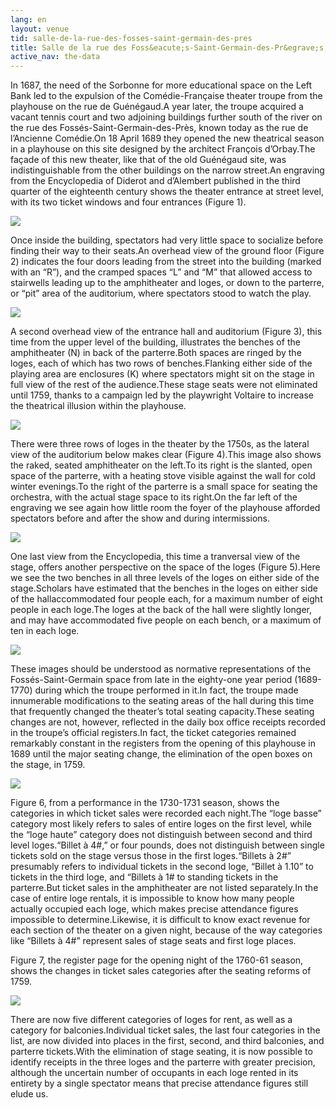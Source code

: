 ```yaml
---
lang: en
layout: venue
tid: salle-de-la-rue-des-fosses-saint-germain-des-pres
title: Salle de la rue des Foss&eacute;s-Saint-Germain-des-Pr&egrave;s, 1689-1770
active_nav: the-data
---
```

In 1687, the need of the Sorbonne for more educational space on the Left Bank led to the expulsion of the Com&eacute;die-Française theater troupe from the playhouse on the rue de Gu&eacute;n&eacute;gaud.A year later, the troupe acquired a vacant tennis court and two adjoining buildings further south of the river on the rue des Foss&eacute;s-Saint-Germain-des-Pr&egrave;s, known today as the rue de l&rsquo;Ancienne Com&eacute;die.On 18 April 1689 they opened the new theatrical season in a playhouse on this site designed by the architect François d&rsquo;Orbay.The façade of this new theater, like that of the old Gu&eacute;n&eacute;gaud site, was indistinguishable from the other buildings on the narrow street.An engraving from the Encyclopedia of Diderot and d&rsquo;Alembert published in the third quarter of the eighteenth century shows the theater entrance at street level, with its two ticket windows and four entrances (Figure 1).

![](/img/fosse-saint-germain-1.jpg)

Once inside the building, spectators had very little space to socialize before finding their way to their seats.An overhead view of the ground floor (Figure 2) indicates the four doors leading from the street into the building (marked with an &ldquo;R&rdquo;), and the cramped spaces &ldquo;L&rdquo; and &ldquo;M&rdquo; that allowed access to stairwells leading up to the amphitheater and loges, or down to the parterre, or &ldquo;pit&rdquo; area of the auditorium, where spectators stood to watch the play.

![](/img/fosse-saint-germain-2.jpg)

A second overhead view of the entrance hall and auditorium (Figure 3), this time from the upper level of the building, illustrates the benches of the amphitheater (N) in back of the parterre.Both spaces are ringed by the loges, each of which has two rows of benches.Flanking either side of the playing area are enclosures (K) where spectators might sit on the stage in full view of the rest of the audience.These stage seats were not eliminated until 1759, thanks to a campaign led by the playwright Voltaire to increase the theatrical illusion within the playhouse.

![](/img/fosse-saint-germain-3.jpg)

There were three rows of loges in the theater by the 1750s, as the lateral view of the auditorium below makes clear (Figure 4).This image also shows the raked, seated amphitheater on the left.To its right is the slanted, open space of the parterre, with a heating stove visible against the wall for cold winter evenings.To the right of the parterre is a small space for seating the orchestra, with the actual stage space to its right.On the far left of the engraving we see again how little room the foyer of the playhouse afforded spectators before and after the show and during intermissions.

![](/img/fosse-saint-germain-4.jpg)

One last view from the Encyclopedia, this time a tranversal view of the stage, offers another perspective on the space of the loges (Figure 5).Here we see the two benches in all three levels of the loges on either side of the stage.Scholars have estimated that the benches in the loges on either side of the hallaccommodated four people each, for a maximum number of eight people in each loge.The loges at the back of the hall were slightly longer, and may have accommodated five people on each bench, or a maximum of ten in each loge.

![](/img/fosse-saint-germain-5.jpg)

These images should be understood as normative representations of the Foss&eacute;s-Saint-Germain space from late in the eighty-one year period (1689-1770) during which the troupe performed in it.In fact, the troupe made innumerable modifications to the seating areas of the hall during this time that frequently changed the theater&rsquo;s total seating capacity.These seating changes are not, however, reflected in the daily box office receipts recorded in the troupe&rsquo;s official registers.In fact, the ticket categories remained remarkably constant in the registers from the opening of this playhouse in 1689 until the major seating change, the elimination of the open boxes on the stage, in 1759.

![](/img/fosse-saint-germain-6.jpg)

Figure 6, from a performance in the 1730-1731 season, shows the categories in which ticket sales were recorded each night.The &ldquo;loge basse&rdquo; category most likely refers to sales of entire loges on the first level, while the &ldquo;loge haute&rdquo; category does not distinguish between second and third level loges.&ldquo;Billet à 4#,&rdquo; or four pounds, does not distinguish between single tickets sold on the stage versus those in the first loges.&ldquo;Billets à 2#&rdquo; presumably refers to individual tickets in the second loge, &ldquo;Billet à 1.10&rdquo; to tickets in the third loge, and &ldquo;Billets à 1# to standing tickets in the parterre.But ticket sales in the amphitheater are not listed separately.In the case of entire loge rentals, it is impossible to know how many people actually occupied each loge, which makes precise attendance figures impossible to determine.Likewise, it is difficult to know exact revenue for each section of the theater on a given night, because of the way categories like &ldquo;Billets à 4#&rdquo; represent sales of stage seats and first loge places.

Figure 7, the register page for the opening night of the 1760-61 season, shows the changes in ticket sales categories after the seating reforms of 1759.

![](/img/fosse-saint-germain-7.jpg)

There are now five different categories of loges for rent, as well as a category for balconies.Individual ticket sales, the last four categories in the list, are now divided into places in the first, second, and third balconies, and parterre tickets.With the elimination of stage seating, it is now possible to identify receipts in the three loges and the parterre with greater precision, although the uncertain number of occupants in each loge rented in its entirety by a single spectator means that precise attendance figures still elude us.